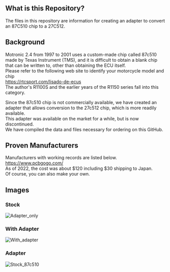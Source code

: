 ## What is this Repository?
The files in this repository are information for creating an adapter to convert an 87C510 chip to a 27C512.

## Background
Motronic 2.4 from 1997 to 2001 uses a custom-made chip called 87c510 made by Texas Instrument (TMS), and it is difficult to obtain a blank chip that can be written to, other than obtaining the ECU itself.  
Please refer to the following web site to identify your motorcycle model and chip  
https://rtcsport.com/lisado-de-ecus  
The author's R1100S and the earlier years of the R1150 series fall into this category.  
  
Since the 87c510 chip is not commercially available, we have created an adapter that allows conversion to the 27c512 chip, which is more readily available.  
This adapter was available on the market for a while, but is now discontinued.  
We have compiled the data and files necessary for ordering on this GitHub.

## Proven Manufacturers
Manufacturers with working records are listed below.  
https://www.pcbgogo.com/  
As of 2022, the cost was about $120 including $30 shipping to Japan.  
Of course, you can also make your own.

## Images
### Stock
![Adapter_only](https://user-images.githubusercontent.com/110214119/198947610-3d37bd2d-70c5-4090-a08e-9779126dde00.jpg)

### With Adapter
![With_adapter](https://user-images.githubusercontent.com/110214119/198947614-8414fa7f-e69e-48fa-8a6d-95460affb396.jpg)

### Adapter
![Stock_87c510](https://user-images.githubusercontent.com/110214119/198947598-2d6a4c42-9ba0-4872-ba13-980af5120e52.jpg)
